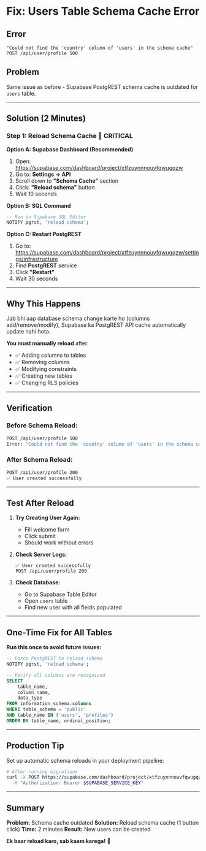 # Fix: Users Table Schema Cache Error

## Error
```
"Could not find the 'country' column of 'users' in the schema cache"
POST /api/user/profile 500
```

## Problem
Same issue as before - Supabase PostgREST schema cache is outdated for `users` table.

---

## Solution (2 Minutes)

### Step 1: Reload Schema Cache 🔴 CRITICAL

**Option A: Supabase Dashboard (Recommended)**
1. Open: https://supabase.com/dashboard/project/xtfzuynnnouvfqwugqzw
2. Go to: **Settings → API**
3. Scroll down to **"Schema Cache"** section
4. Click: **"Reload schema"** button
5. Wait 10 seconds

**Option B: SQL Command**
```sql
-- Run in Supabase SQL Editor
NOTIFY pgrst, 'reload schema';
```

**Option C: Restart PostgREST**
1. Go to: https://supabase.com/dashboard/project/xtfzuynnnouvfqwugqzw/settings/infrastructure
2. Find **PostgREST** service
3. Click **"Restart"**
4. Wait 30 seconds

---

## Why This Happens

Jab bhi aap database schema change karte ho (columns add/remove/modify), Supabase ka PostgREST API cache automatically update nahi hota.

**You must manually reload** after:
- ✅ Adding columns to tables
- ✅ Removing columns
- ✅ Modifying constraints
- ✅ Creating new tables
- ✅ Changing RLS policies

---

## Verification

### Before Schema Reload:
```bash
POST /api/user/profile 500
Error: "Could not find the 'country' column of 'users' in the schema cache"
```

### After Schema Reload:
```bash
POST /api/user/profile 200
✅ User created successfully
```

---

## Test After Reload

1. **Try Creating User Again:**
   - Fill welcome form
   - Click submit
   - Should work without errors

2. **Check Server Logs:**
   ```
   ✅ User created successfully
   POST /api/user/profile 200
   ```

3. **Check Database:**
   - Go to Supabase Table Editor
   - Open `users` table
   - Find new user with all fields populated

---

## One-Time Fix for All Tables

**Run this once to avoid future issues:**

```sql
-- Force PostgREST to reload schema
NOTIFY pgrst, 'reload schema';

-- Verify all columns are recognized
SELECT
    table_name,
    column_name,
    data_type
FROM information_schema.columns
WHERE table_schema = 'public'
AND table_name IN ('users', 'profiles')
ORDER BY table_name, ordinal_position;
```

---

## Production Tip

Set up automatic schema reloads in your deployment pipeline:

```bash
# After running migrations
curl -X POST https://supabase.com/dashboard/project/xtfzuynnnouvfqwugqzw/api/reload-schema \
  -H "Authorization: Bearer $SUPABASE_SERVICE_KEY"
```

---

## Summary

**Problem:** Schema cache outdated
**Solution:** Reload schema cache (1 button click)
**Time:** 2 minutes
**Result:** New users can be created

**Ek baar reload karo, sab kaam karega!** 🚀
